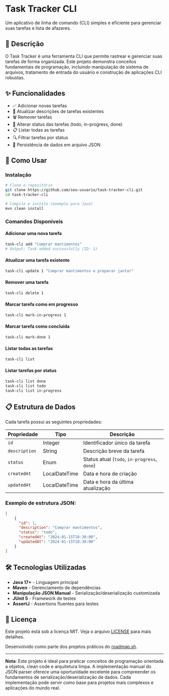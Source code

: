 # Task Tracker CLI

Um aplicativo de linha de comando (CLI) simples e eficiente para gerenciar suas tarefas e lista de afazeres.

## 📝 Descrição

O Task Tracker é uma ferramenta CLI que permite rastrear e gerenciar suas tarefas de forma organizada. Este projeto demonstra conceitos fundamentais de programação, incluindo manipulação de sistema de arquivos, tratamento de entrada do usuário e construção de aplicações CLI robustas.

## ✨ Funcionalidades

- ✅ Adicionar novas tarefas
- 📝 Atualizar descrições de tarefas existentes
- 🗑️ Remover tarefas
- 🔄 Alterar status das tarefas (todo, in-progress, done)
- 📋 Listar todas as tarefas
- 🔍 Filtrar tarefas por status
- 💾 Persistência de dados em arquivo JSON

## 🚀 Como Usar

### Instalação

```bash
# Clone o repositório
git clone https://github.com/seu-usuario/task-tracker-cli.git
cd task-tracker-cli

# Compile e instale (exemplo para Java)
mvn clean install
```

### Comandos Disponíveis

#### Adicionar uma nova tarefa
```bash
task-cli add "Comprar mantimentos"
# Output: Task added successfully (ID: 1)
```

#### Atualizar uma tarefa existente
```bash
task-cli update 1 "Comprar mantimentos e preparar jantar"
```

#### Remover uma tarefa
```bash
task-cli delete 1
```

#### Marcar tarefa como em progresso
```bash
task-cli mark-in-progress 1
```

#### Marcar tarefa como concluída
```bash
task-cli mark-done 1
```

#### Listar todas as tarefas
```bash
task-cli list
```

#### Listar tarefas por status
```bash
task-cli list done
task-cli list todo
task-cli list in-progress
```

## 📋 Estrutura de Dados

Cada tarefa possui as seguintes propriedades:

| Propriedade | Tipo | Descrição |
|-------------|------|-----------|
| `id` | Integer | Identificador único da tarefa |
| `description` | String | Descrição breve da tarefa |
| `status` | Enum | Status atual (`todo`, `in-progress`, `done`) |
| `createdAt` | LocalDateTime | Data e hora de criação |
| `updatedAt` | LocalDateTime | Data e hora da última atualização |

### Exemplo de estrutura JSON:
```json
[
    {
      "id": 1,
      "description": "Comprar mantimentos",
      "status": "todo",
      "createdAt": "2024-01-15T10:30:00",
      "updatedAt": "2024-01-15T10:30:00"
    }
]
```



## 🛠️ Tecnologias Utilizadas

- **Java 17+** - Linguagem principal
- **Maven** - Gerenciamento de dependências
- **Manipulação JSON Manual** - Serialização/deserialização customizada
- **JUnit 5** - Framework de testes
- **AssertJ** - Assertions fluentes para testes

## 📄 Licença

Este projeto está sob a licença MIT. Veja o arquivo [LICENSE](LICENSE) para mais detalhes.

Desenvolvido como parte dos projetos práticos do [roadmap.sh](https://roadmap.sh/projects/task-tracker).

---

**Nota**: Este projeto é ideal para praticar conceitos de programação orientada a objetos, clean code e arquitetura limpa. A implementação manual do JSON parser oferece uma oportunidade excelente para compreender os fundamentos de serialização/deserialização de dados. Cada implementação pode servir como base para projetos mais complexos e aplicações do mundo real.
